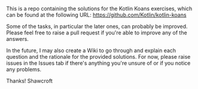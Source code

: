 This is a repo containing the solutions for the Kotlin Koans exercises, which can be found at the following URL: https://github.com/Kotlin/kotlin-koans

Some of the tasks, in particular the later ones, can probably be improved. Please feel free to raise a pull request if you're able to improve any of the answers.

In the future, I may also create a Wiki to go through and explain each question and the rationale for the provided solutions. For now, please raise issues in the Issues tab if there's anything you're unsure of or if you notice any problems.

Thanks! 
Shawcroft 
